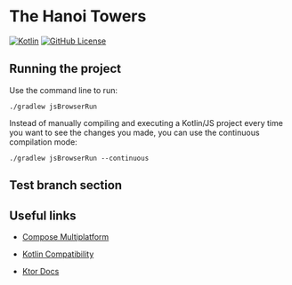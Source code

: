 # The Hanoi Towers
[![Kotlin](https://img.shields.io/badge/kotlin-1.7.21-blue.svg?logo=kotlin)](http://kotlinlang.org)
[![GitHub License](https://img.shields.io/badge/license-Apache%20License%202.0-blue.svg?style=flat)](http://www.apache.org/licenses/LICENSE-2.0)

## Running the project

Use the command line to run:

``` 
./gradlew jsBrowserRun
```

Instead of manually compiling and executing a Kotlin/JS project every time you want to see the changes you made, you can use the continuous compilation mode:
```
./gradlew jsBrowserRun --continuous
```
## Test branch section

## Useful links 

- [Compose Multiplatform](https://github.com/JetBrains/compose-jb)

- [Kotlin Compatibility](https://github.com/JetBrains/compose-jb/blob/master/VERSIONING.md#kotlin-compatibility)

- [Ktor Docs](https://ktor.io/docs/welcome.html)


